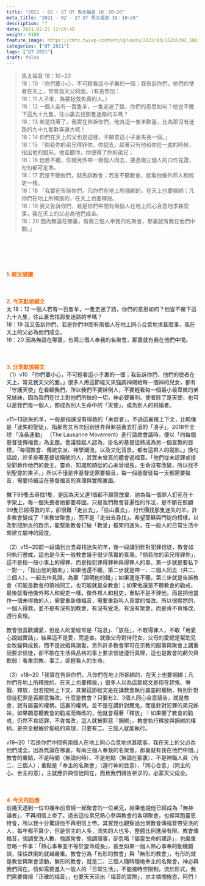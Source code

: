 ```yaml
---
title: "2021 - 02 - 27 QT 馬太福音 18：10~20"
meta_title: "2021 - 02 - 27 QT 馬太福音 18：10~20"
description: ""
date: 2021-02-27 12:55:45
weight: 9108
feature_image: https://cmtc.tw/wp-content/uploads/2022/03/15235392_10211799862337740_180693556567566654_o-1.webp
categories: ["QT 2021"]
tags: ["QT 2021"]
draft: false
---
```


<blockquote>馬太福音 18：10~20<br />
18：10 「你們要小心，不可輕看這小子裏的一個；我告訴你們，他們的使者在天上，常見我天父的面。（有古卷加：<br />
18：11 人子來，為要拯救失喪的人。）<br />
18：12 一個人若有一百隻羊，一隻走迷了路，你們的意思如何？他豈不撇下這九十九隻，往山裏去找那隻迷路的羊嗎？<br />
18：13 若是找著了，我實在告訴你們，他為這一隻羊歡喜，比為那沒有迷路的九十九隻歡喜還大呢！<br />
18：14 你們在天上的父也是這樣，不願意這小子裏失喪一個。」<br />
18：15 「倘若你的弟兄得罪你，你就去，趁著只有他和你在一處的時候，指出他的錯來。他若聽你，你便得了你的弟兄；<br />
18：16 他若不聽，你就另外帶一兩個人同去，要憑兩三個人的口作見證，句句都可定準。<br />
18：17 若是不聽他們，就告訴教會；若是不聽教會，就看他像外邦人和稅吏一樣。<br />
18：18 「我實在告訴你們，凡你們在地上所捆綁的，在天上也要捆綁；凡你們在地上所釋放的，在天上也要釋放。<br />
18：19 我又告訴你們，若是你們中間有兩個人在地上同心合意地求甚麼事，我在天上的父必為他們成全。<br />
18：20 因為無論在哪裏，有兩三個人奉我的名聚會，那裏就有我在他們中間。」</blockquote><br />
&nbsp;<br />
<br />
&nbsp;<br />
<br />
<span style="color: #ff6600;"><strong>1. </strong><strong>經文誦讀</strong></span><br />
<br />
<span style="color: #ff6600;"><strong> </strong></span><br />
<br />
<span style="color: #ff6600;"><strong>2. 今天默想</strong><strong>經文<br />
</strong></span>太 18：12 一個人若有一百隻羊，一隻走迷了路，你們的意思如何？他豈不撇下這九十九隻，往山裏去找那隻迷路的羊嗎？<br />
18：19 我又告訴你們，若是你們中間有兩個人在地上同心合意地求甚麼事，我在天上的父必為他們成全。<br />
18：20 因為無論在哪裏，有兩三個人奉我的名聚會，那裏就有我在他們中間。<br />
<br />
&nbsp;<br />
<br />
<span style="color: #ff6600;"><strong>3. 分享默想經文<br />
</strong></span>（1）v10 「你們要小心，不可輕看這小子裏的一個；我告訴你們，他們的使者在天上，常見我天父的面。」很多人用這節經文來強調神賜給每一個神的兒女，都有「守護天使」在看顧我們，所以我們不要絆倒人，不要輕看每一個最小最卑微的弟兄姊妹，因為我們在世上對他們所做的一切，神必要審判。使者除了是天使，也可以是我們每一個人，都成為別人生命中的「天使」，成為別人的祝福者。<br />
<br />
v11~13迷失的羊，一般是指還沒有得救的「未信者」，不過這裏按上下文，比較像是「迷失的聖徒」，指那些又再次回到世界與罪惡裏去打滾的「浪子」。2018年全球 「洛桑運動」 （The Lausanne Movement）進行諮商會議時，便以「向每個基督徒傳福音」為主題。會議發起人認為，掛名的基督徒將成為另一個宣教的目標，「每個教會、傳統宗派、神學潮流，以及文化背景，都有這群人的蹤影。」換句話說，許多掛著基督徒稱號的人，其實未曾真的體會過福音。「他們從未認罪或接受耶穌作他們的救主，靈命、知識和順從的心未曾增長。生命沒有改變，所以找不到聖靈的果子。」所以不僅是非基督徒需要福音，每一個基督徒每一天都需要福音，需要持續活在基督福音的真理與實際裏面。<br />
<br />
撇下99隻去尋找1隻，是因為天父連1個都不願意放棄，祂為每一個罪人釘死在十字架上，每一個失喪者祂都要尋回。只是我們教會普遍性的作法，是不斷在照顧99隻已經得救的羊，卻很難「走出去」，「往山裏去」，付代價找那隻迷失的羊。許多教會變成了「來教堂聚會」，而不是「走出去尋找」。希望耶穌與門徒的榜樣，以及新冠肺炎的啟示，能幫助教會打破「教堂」框架的迷失，在一般人的日常生活中來建立屬神的國度。<br />
<br />
（2）v15~20前一段講到出去尋找迷失的羊，後一段講到針對犯罪信徒，教會如何執行懲戒，這也是今天一般教會幾乎很少落實的真理。「倘若你的弟兄得罪你」，這不是指一般小事上的得罪，而是指犯罪得罪神與得罪人的事。第一步就是要私下一對一，「指出他的錯來」；如果他還不聽，第二步就是帶一、二個人同去（共二、三個人），一起去作見證，為要「證明他的錯」；如果還是不聽，第三步就是告訴教會（可能是教會的領袖同工，也可能就是全教會）；如果他還是不聽教會的勸戒，最後就看他像外邦人和稅吏一樣。像外邦人和稅吏，重點不是不理他，而是把他當作一個未得救的人，需要重新傳福音，需要重新叫人真實的悔改。所以很顯然的，一個人得救，並不是有沒有到教會，有沒有受洗，有沒有聚會，而是肯不肯悔改，遵行真理。<br />
<br />
教會很喜歡講愛，但是人的愛經常是「姑息」、「放任」，不敢得罪人，不敢「用愛心說誠實話」，結果這不是愛，而是害。就像父母對待兒女，父母的愛總是幫助兒女改變與成長，而不是放縱與溺愛。另外許多教會寧可在宗教的服事與聚會上講重話要求信徒，卻不敢在生活與品格的事上要求信徒遵行真理，這也是教會的虧欠與軟弱：看重宗教、事工，卻輕看人的生命。<br />
<br />
（3）v18~20「我實在告訴你們，凡你們在地上所捆綁的，在天上也要捆綁；凡你們在地上所釋放的，在天上也要釋放。」很多人以為這節經文是用在趕鬼、爭戰、釋放，但若按照上下文，其實這節經文是在講教會執行屬靈的權柄，特別針對信徒犯罪是否願意悔改。什麼是教會？只要有2、3個人同心合意禱告，就是教會，就有屬靈的權柄。這裏的權柄，並不是在講針對魔鬼，而是針對犯罪的弟兄姊妹，如果願意聽教會的勸戒而悔改的，他就會得著「釋放」！如果聽了教會的勸戒，仍然不肯認罪，不肯悔改，這人就被罪惡「捆綁」。教會執行釋放與捆綁的權柄，是完全根據於聖經的真理，只要有二、三個人就能執行。<br />
<br />
v19~20「若是你們中間有兩個人在地上同心合意地求甚麼事，我在天上的父必為他們成全。因為無論在哪裏，有兩三個人奉我的名聚會，那裏就有我在他們中間。」教會的重點，不是時間（無論何時）、不是地點（無論在那裏）、不是神職人員（有二、三個人）；重點是「奉主的名聚會」（遵行神的旨意）、「同心合意」（同主的心、合主的意），主就應許與信徒同在，而且我們禱告祈求的，必蒙天父成全。<br />
<br />
&nbsp;<br />
<br />
<span style="color: #ff6600;"><strong>4. 今天的回應<br />
</strong></span>前幾天遇到一位10幾年前曾經一起聚會的一位弟兄，結果他說他已經成為「無神論者」，不再相信上帝了。過去這位弟兄熱心參與教會的各項聚會，也經常跑靈恩特會，所以我十分驚訝他不再相信上帝。其實我也觀察過台灣教會傳福音帶受洗的人，每年都不算少，但是信主的人多，流失的人也多，整體比例進展有限。教會傳福音，強調受洗人數，強調聚會，強調服事，卻忽略「屬靈生命的建造」，也嚴重忽略一件事：「熱心事奉並不等於靈命成長」，甚至如果一個人熱心事奉的動機錯誤，往往跌倒的就越嚴重。教會分為「有形的教會」與「無形的教會」，有形的就是教堂與聚會活動，無形的教會，就是二、三個人隨時隨地奉主的名聚會，神必與我們同在。信仰需要進入一般人的「日常生活」，不能被時空限制，流於形式，我們需要傳揚「正確的福音」，也要天天活出「福音的實際」，求主憐憫施恩，阿們！<br />
<br />
&nbsp;
        